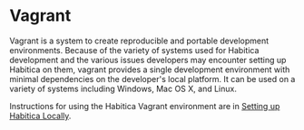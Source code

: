 # Vagrant #

Vagrant is a system to create reproducible and portable development
environments. Because of the variety of systems used for Habitica
development and the various issues developers may encounter setting up
Habitica on them, vagrant provides a single development environment with
minimal dependencies on the developer's local platform. It can be used
on a variety of systems including Windows, Mac OS X, and Linux.

Instructions for using the Habitica Vagrant environment are in
[Setting up Habitica Locally](http://habitica.fandom.com/wiki/Setting_up_Habitica_Locally).
